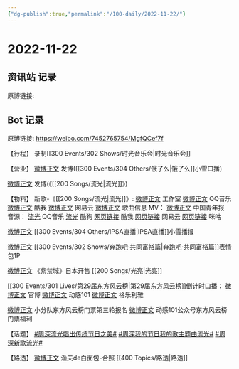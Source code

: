 ```yaml
---
{"dg-publish":true,"permalink":"/100-daily/2022-11-22/"}
---
```



# 2022-11-22

## 资讯站 记录

原博链接:

## Bot 记录

原博链接: https://weibo.com/7452765754/MgfQCef7f

【行程】
录制[[300 Events/302 Shows/时光音乐会\|时光音乐会]]

【营业】
[微博正文](http://weibo.com/1736988591/MgaINnaov) 发博([[300 Events/304 Others/饿了么\|饿了么]]小雪口播)

[微博正文](http://weibo.com/1736988591/MgbtR1ix7) 发博(《[[200 Songs/流光\|流光]]》)

【物料】
新歌-《[[200 Songs/流光\|流光]]》:
[微博正文](http://weibo.com/7478855230/Mg6NtxiLm) 工作室
[微博正文](http://weibo.com/2169129705/Mg6NfqLuM) QQ音乐
[微博正文](http://weibo.com/1738434147/Mg6NexxxY) 酷我
[微博正文](http://weibo.com/1721030997/Mg6Nf3G8z) 网易云
[微博正文](http://weibo.com/6466290670/Mg6T77xj9) 歌曲信息
MV：
[微博正文](http://weibo.com/1726918143/MgaIMrIpj) 中国青年报
音源：
[流光](https://weibo.cn/sinaurl?u=https%3A%2F%2Fi.y.qq.com%2Fv8%2Fplaysong.html%3Fsongid%3D384599335%26source%3Dyqq%26ADTAG%3Dhz_wb_sf%26channelId%3D10081987) QQ音乐
[流光](https://weibo.cn/sinaurl?u=https%3A%2F%2Ft4.kugou.com%2Fsong.html%3Fid%3D7X2Vk1azFV3) 酷狗
[网页链接](https://weibo.cn/sinaurl?u=http%3A%2F%2Fm.kuwo.cn%2Fnewh5app%2Fplay_detail%2F251788638) 酷我
[网页链接](https://weibo.cn/sinaurl?u=https%3A%2F%2Fmusic.163.com%2F%23%2Fsong%3Fid%3D2000371815) 网易云
[网页链接](https://weibo.cn/sinaurl?u=https%3A%2F%2Fh5.nf.migu.cn%2Fapp%2Fv4%2Fp%2Fshare%2Fsong%2Findex.html%3Fid%3D600919000008414122) 咪咕

[微博正文](http://weibo.com/1851789841/MgbCcrJPG) [[300 Events/304 Others/IPSA直播\|IPSA直播]]小雪播报

[微博正文](http://weibo.com/5242381821/MgbvABUMi) [[300 Events/302 Shows/奔跑吧·共同富裕篇\|奔跑吧·共同富裕篇]]表情包1P

[微博正文](https://weibo.com/5626486614/MgbMU3YX1) 《紫禁城》日本开售 [[200 Songs/光亮\|光亮]]

[[300 Events/301 Lives/第29届东方风云榜\|第29届东方风云榜]]倒计时口播：
[微博正文](https://weibo.com/7779932378/MgcMWbogc) 官博
[微博正文](http://weibo.com/1738376280/MgcNa97Ht) 动感101
[微博正文](https://weibo.com/6215410930/MgedWeGQi) 格乐利雅

[微博正文](http://weibo.com/5516625428/MgeqlF3I9) 小分队东方风云榜门票第三轮报名
[微博正文](https://weibo.com/6466290670/MgeBA8IAb) 动感101公众号东方风云榜门票福利

【话题】
[#周深流光唱出传统节日之美#](https://s.weibo.com/weibo?q=%23%E5%91%A8%E6%B7%B1%E6%B5%81%E5%85%89%E5%94%B1%E5%87%BA%E4%BC%A0%E7%BB%9F%E8%8A%82%E6%97%A5%E4%B9%8B%E7%BE%8E%23)
[#周深我的节日我的歌主题曲流光#](https://s.weibo.com/weibo?q=%23%E5%91%A8%E6%B7%B1%E6%88%91%E7%9A%84%E8%8A%82%E6%97%A5%E6%88%91%E7%9A%84%E6%AD%8C%E4%B8%BB%E9%A2%98%E6%9B%B2%E6%B5%81%E5%85%89%23)
[#周深新歌流光#](https://s.weibo.com/weibo?q=%23%E5%91%A8%E6%B7%B1%E6%96%B0%E6%AD%8C%E6%B5%81%E5%85%89%23)

【路透】
[微博正文](http://weibo.com/1291340441/MgeoggP6w) 渔夫de白面包-合照 [[400 Topics/路透\|路透]]
